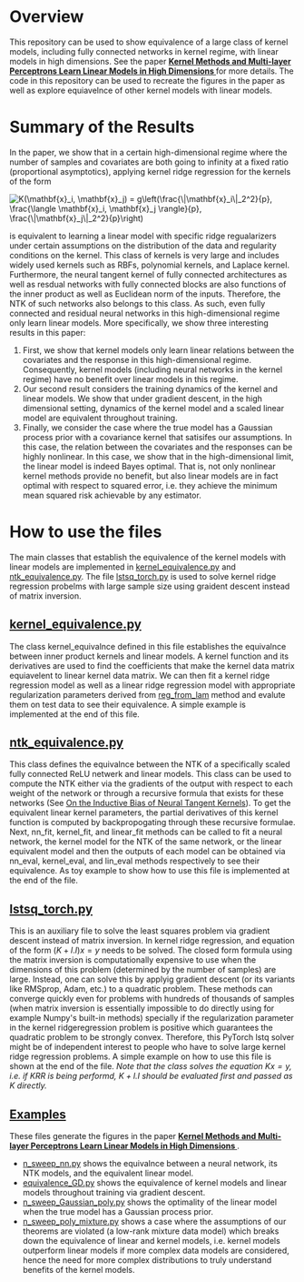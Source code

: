 # Overview
This repository can be used to show equivalence of a large class of kernel models, including fully connected networks in kernel regime, with linear models in high dimensions. See the paper **[Kernel Methods and Multi-layer Perceptrons Learn Linear Models in High Dimensions
](https://arxiv.org/abs/2201.08082)** for more details. The code in this repository can be used to recreate the figures in the paper as well as explore equiavelnce of other kernel models with linear models.

# Summary of the Results
In the paper, we show that in a certain high-dimensional regime where the number of samples and covariates are both going to infinity at a fixed ratio (proportional asymptotics), applying kernel ridge regression for the kernels of the form

<img src="https://latex.codecogs.com/svg.image?K(\mathbf{x}_i,&space;\mathbf{x}_j)&space;=&space;g\left(\frac{\|\mathbf{x}_i\|_2^2}{p},&space;\frac{\langle&space;\mathbf{x}_i,&space;\mathbf{x}_j&space;\rangle}{p},&space;\frac{\|\mathbf{x}_j\|_2^2}{p}\right)" title="K(\mathbf{x}_i, \mathbf{x}_j) = g\left(\frac{\|\mathbf{x}_i\|_2^2}{p}, \frac{\langle \mathbf{x}_i, \mathbf{x}_j \rangle}{p}, \frac{\|\mathbf{x}_j\|_2^2}{p}\right)" />

is equivalent to learning a linear model with specific ridge regualarizers under certain assumptions on the distribution of the data and regularity conditions on the kernel. This class of kernels is very large and includes widely used kernels such as RBFs, polynomial kernels, and Laplace kernel. Furthermore, the neural tangent kernel of fully connected architectures as well as resdual networks with fully connected blocks are also functions of the inner product as well as Euclidean norm of the inputs. Therefore, the NTK of such networks also belongs to this class. As such, even fully connected and residual neural networks in this high-dimensional regime only learn linear models. More specifically, we show three interesting results in this paper:
1. First, we show that kernel models only learn linear relations between the covariates and the response in this high-dimensional regime. 
    Consequently, kernel models (including neural networks in the kernel regime) have no benefit over linear models in this regime. 
2. Our second result considers the training dynamics of the kernel and linear models. We show that under gradient descent, in the high dimensional setting, dynamics of the kernel model and a scaled linear model are equivalent throughout training.
3. Finally, we consider the case where the true model has a Gaussian process prior with a covariance kernel that satisifes our assumptions. In this case, the relation between the covariates and the responses can be highly nonlinear. In this case, we show that in the high-dimensional limit, the linear model is indeed Bayes optimal. That is, not only nonlinear kernel methods provide no benefit, but also linear models are in fact optimal with respect to squared error, i.e. they achieve the minimum mean squared risk achievable by any estimator.

# How to use the files
The main classes that establish the equivalence of the kernel models with linear models are implemented in [kernel_equivalence.py](https://github.com/mojtabasah/Kernel-Linear-Equivalence/blob/main/kernel_equivalence.py) and [ntk_equivalence.py](https://github.com/mojtabasah/Kernel-Linear-Equivalence/blob/main/ntk_equivalence.py). The file [lstsq_torch.py](https://github.com/mojtabasah/Kernel-Linear-Equivalence/blob/main/lstsq_torch.py) is used to solve kernel ridge regression probelms with large sample size using graident descent instead of matrix inversion.

## [kernel_equivalence.py](https://github.com/mojtabasah/Kernel-Linear-Equivalence/blob/main/kernel_equivalence.py)
The class kernel_equivalnce defined in this file establishes the equivalnce between inner product kernels and linear models. A kernel function and its derivatives are used to find the coefficients that make the kernel data matrix equiavelent to linear kernel data matrix. We can then fit a kernel ridge regression model as well as a linear ridge regression model with appropriate regularization parameters derived from [reg_from_lam](https://github.com/mojtabasah/Kernel-Linear-Equivalence/blob/2720d8732e5533df7bc714b5534db2f55cb96364/kernel_equivalence.py#L221) method and evalute them on test data to see their equivalence. A simple example is implemented at the end of this file.

## [ntk_equivalence.py](https://github.com/mojtabasah/Kernel-Linear-Equivalence/blob/main/ntk_equivalence.py)
This class defines the equivalnce between the NTK of a specifically scaled fully connected ReLU netwerk and linear models. This class can be used to compute the NTK either via the gradients of the output with respect to each weight of the network or through a recursive formula that exists for these networks (See [On the Inductive Bias of Neural Tangent Kernels](https://arxiv.org/abs/1905.12173)). To get the equivalent linear kernel parameters, the partial derivatives of this kernel function is computed by backpropogating through these recursive formulae. Next, nn_fit, kernel_fit, and linear_fit methods can be called to fit a neural network, the kernel model for the NTK of the same network, or the  linear equivalent model and then the outputs of each model can be obtained via nn_eval, kernel_eval, and lin_eval methods respectively to see their equivalence. As toy example to show how to use this file is implemented at the end of the file.

## [lstsq_torch.py](https://github.com/mojtabasah/Kernel-Linear-Equivalence/blob/main/lstsq_torch.py)
This is an auxiliary file to solve the least squares problem via gradient descent instead of matrix inversion. In kernel ridge regression, and equation of the form $(K+ l.I)x = y$ needs to be solved. The  closed form formula using the matrix inversion is computationally expensive to use when the dimensions of this problem (determined by the number of samples) are large. Instead, one can solve this by applyig gradient descent (or its variants like RMSprop, Adam, etc.) to a quadratic problem. These methods can converge quickly even for problems with hundreds of thousands of samples (when matrix inversion is essentially impossible to do directly using for example Numpy's built-in methods) specially if the regularization parameter in the kernel ridgeregression problem is positive which guarantees the quadratic problem to be strongly convex. Therefore, this PyTorch lstq solver might be of independent interest to people who have to solve large kernel ridge regression problems. A simple example on how to use this file is shown at the end of the file. *Note that the class solves the equation $Kx=y$, i.e. if KRR is being performd, $K+l.I$ should be evaluated first and passed as $K$ directly.*

## [Examples](https://github.com/mojtabasah/Kernel-Linear-Equivalence/blob/main/examples)
These files generate the figures in the paper **[Kernel Methods and Multi-layer Perceptrons Learn Linear Models in High Dimensions
](https://arxiv.org/abs/2201.08082)**. 
- [n_sweep_nn.py](https://github.com/mojtabasah/Kernel-Linear-Equivalence/blob/main/examples/n%20sweep_nn.py) shows the equivalnce between a neural network, its NTK models, and the equivalent linear model.
- [equivalence_GD.py](https://github.com/mojtabasah/Kernel-Linear-Equivalence/blob/main/examples/equivalence_GD.py) shows the equivalence of kernel models and linear models throughout training via gradient descent.
- [n_sweep_Gaussian_poly.py](https://github.com/mojtabasah/Kernel-Linear-Equivalence/blob/main/examples/n_sweep_Gaussian_poly.py) shows the optimality of the linear model when the true model has a Gaussian process prior.
- [n_sweep_poly_mixture.py](https://github.com/mojtabasah/Kernel-Linear-Equivalence/blob/main/examples/n%20sweep_poly_mixture.py) shows a case where the assumptions of our theorems are violated (a low-rank mixture data model) which breaks down the equivalence of linear and kernel models, i.e. kernel models outperform linear models if more complex data models are considered, hence the need for more complex distributions to truly understand benefits of the kernel models.
